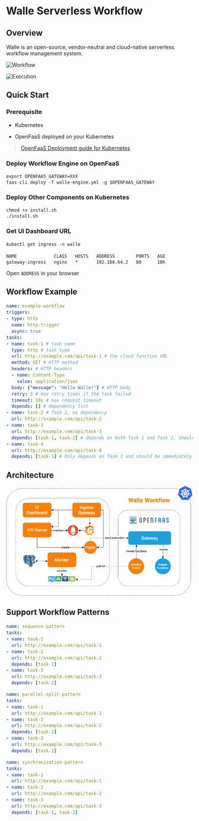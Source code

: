 # Walle Serverless Workflow

## Overview

Walle is an open-source, vendor-neutral and cloud-native serverless workflow management system.

![Workflow](./images/workflow.png)

![Execution](./images/execution.png)

## Quick Start

### Prerequisite

- Kubernetes

- OpenFaaS deployed on your Kubernetes

> [OpenFaaS Deployment guide for Kubernetes](https://docs.openfaas.cOpenfaasom/deployment/kubernetes)

### Deploy Workflow Engine on OpenFaaS

```shell
export OPENFAAS_GATEWAY=XXX
faas-cli deploy -f walle-engine.yml -g $OPENFAAS_GATEWAY
```

### Deploy Other Components on Kubernetes

```shell
chmod +x install.sh
./install.sh
```

### Get UI Dashboard URL

```shell
kubectl get ingress -n walle

NAME              CLASS   HOSTS   ADDRESS        PORTS   AGE
gateway-ingress   nginx   *       192.168.64.2   80      10h
```

Open `ADDRESS` in your browser

## Workflow Example
```yaml
name: example-workflow
triggers:
- type: http
  name: http-trigger
  async: true
tasks:
- name: task-1 # task name
  type: http # task type
  url: http://example.com/api/task-1 # the cloud function URL
  method: GET # HTTP method
  headers: # HTTP headers
  - name: Content-Type
    value: application/json
  body: {"message": "Hello Walle!"} # HTTP body
  retry: 3 # max retry times if the task failed
  timeout: 10s # max request timeout
  depends: [] # dependency list
- name: task-2 # Task 2, no dependency
  url: http://example.com/api/task-2
- name: task-3
  url: http://example.com/api/task-3
  depends: [task-1, task-2] # depends on both Task 1 and Task 2, should be run after them
- name: task-4
  url: http://example.com/api/task-4
  depends: [task-1] # Only depends on Task 1 and should be immediately run after Task 1
```

## Architecture

![Architecture Diagram](./images/Architecture.png)


## Support Workflow Patterns

```yaml
name: sequence-pattern
tasks:
- name: task-1
  url: http://example.com/api/task-1
- name: task-2
  url: http://example.com/api/task-2
  depends: [task-1]
- name: task-3
  url: http://example.com/api/task-3
  depends: [task-2]
```

```yaml
name: parallel-split-pattern
tasks:
- name: task-1
  url: http://example.com/api/task-1
- name: task-2
  url: http://example.com/api/task-2
  depends: [task-1]
- name: task-3
  url: http://example.com/api/task-3
  depends: [task-1]
```

```yaml
name: synchronization-pattern
tasks:
- name: task-1
  url: http://example.com/api/task-1
- name: task-2
  url: http://example.com/api/task-2
- name: task-3
  url: http://example.com/api/task-3
  depends: [task-1, task-2]
```